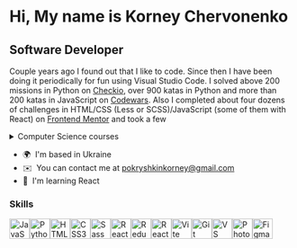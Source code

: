 Hi, My name is Korney Chervonenko
===================================

Software Developer
------------------

Couple years ago I found out that I like to code. Since then I have been doing it periodically for fun using Visual Studio Code. I solved above 200 missions in Python on <a href="https://py.checkio.org/user/pokryshkin">Checkio</a>, over 900 katas in Python and more than 200 katas in JavaScript on <a href="https://www.codewars.com/users/pokryshkin">Codewars</a>. Also I completed about four dozens of challenges in HTML/CSS (Less or SCSS)/JavaScript (some of them with React) on <a href="https://www.frontendmentor.io/profile/KorneyChervonenko/solutions">Frontend Mentor</a> and took a few <details>
  <summary>Computer Science courses</summary>
	<ul>
		<li>
			Python 3 Deep Dive by Udemy
			<details>
				<summary>4 parts</summary>
				<ol>
					<li>
						<a href="https://www.udemy.com/course/python-3-deep-dive-part-1/">Functional</a>
					</li>
					<li>
						<a href="https://www.udemy.com/course/python-3-deep-dive-part-2/"
							>Iteration, Generators</a
						>
					</li>
					<li>
						<a href="https://www.udemy.com/course/python-3-deep-dive-part-3/"
							>Dictionaries, Sets, JSON</a
						>
					</li>
					<li>
						<a href="https://www.udemy.com/course/python-3-deep-dive-part-4/"
							>Object Oriented Programming</a
						>
					</li>
				</ol>
			</details>
		</li>
		<li>
			100 Days of Code: The Complete Python Pro Bootcamp by
			<a href="https://www.udemy.com/course/100-days-of-code/">Udemy</a>
		</li>
		<li>
			The Complete JavaScript Course: From Zero to Expert! by
			<a href="https://www.udemy.com/course/the-complete-javascript-course/">Udemy</a>
		</li>
		<li>
			Django 4 and Python Full-Stack Developer Masterclass by
			<a
				href="https://www.udemy.com/course/django-and-python-full-stack-developer-masterclass/"
				>Udemy</a
			>
		</li>
		<li>
			Design Patterns in Python by
			<a href="https://www.udemy.com/course/design-patterns-python/">Udemy</a>
		</li>
		<li>
			Graph Theory Algorithms by
			<a href="https://www.udemy.com/course/graph-theory-algorithms/">Udemy</a>
		</li>
		<li>Version Control with Git by EPAM</li>
		<li>
			The Ultimate React Course by
			<a href="https://www.udemy.com/course/the-ultimate-react-course/">Udemy</a>
		</li>
	</ul>
</details>

* 🌍  I'm based in Ukraine
* ✉️  You can contact me at [pokryshkinkorney@gmail.com](mailto:pokryshkinkorney@gmail.com)
* 🧠  I'm learning React

### Skills


<p align="left">
<a href="https://developer.mozilla.org/en-US/docs/Web/JavaScript" target="_blank" rel="noreferrer"
	><img
		src="https://raw.githubusercontent.com/danielcranney/readme-generator/main/public/icons/skills/javascript-colored.svg"
		width="36"
		height="36"
		alt="JavaScript"
/></a><a href="https://www.python.org/" target="_blank" rel="noreferrer"
	><img
		src="https://raw.githubusercontent.com/danielcranney/readme-generator/main/public/icons/skills/python-colored.svg"
		width="36"
		height="36"
		alt="Python"
/></a><a href="https://developer.mozilla.org/en-US/docs/Glossary/HTML5" target="_blank" rel="noreferrer"
	><img
		src="https://raw.githubusercontent.com/danielcranney/readme-generator/main/public/icons/skills/html5-colored.svg"
		width="36"
		height="36"
		alt="HTML5"
/></a><a href="https://www.w3.org/TR/CSS/#css" target="_blank" rel="noreferrer"
	><img
		src="https://raw.githubusercontent.com/danielcranney/readme-generator/main/public/icons/skills/css3-colored.svg"
		width="36"
		height="36"
		alt="CSS3"
/></a><a href="https://sass-lang.com/" target="_blank" rel="noreferrer"
	><img
		src="https://raw.githubusercontent.com/danielcranney/readme-generator/main/public/icons/skills/sass-colored.svg"
		width="36"
		height="36"
		alt="Sass"
/></a><a href="https://reactjs.org/" target="_blank" rel="noreferrer"
	><img
		src="https://raw.githubusercontent.com/danielcranney/readme-generator/main/public/icons/skills/react-colored.svg"
		width="36"
		height="36"
		alt="React"
/></a><a href="https://redux.js.org/" target="_blank" rel="noreferrer"
	><img
		src="https://raw.githubusercontent.com/danielcranney/readme-generator/main/public/icons/skills/redux-colored.svg"
		width="36"
		height="36"
		alt="Redux"
/></a><a href="https://reactrouter.com/" target="_blank" rel="noreferrer"
	><img
		src="https://reactrouter.com/_brand/React%20Router%20Brand%20Assets/React%20Router%20Logo/Light.svg"
		width="36"
		height="36"
		alt="React Router"
/></a><a href="https://vitejs.dev/" target="_blank" rel="noreferrer"
	><img
		src="https://raw.githubusercontent.com/danielcranney/readme-generator/main/public/icons/skills/vite-colored.svg"
		width="36"
		height="36"
		alt="Vite"
/></a><a href="https://git-scm.com/" target="_blank" rel="noreferrer"
	><img
		src="https://raw.githubusercontent.com/danielcranney/readme-generator/main/public/icons/skills/git-colored.svg"
		width="36"
		height="36"
		alt="Git"
/></a><a href="https://code.visualstudio.com/" target="_blank" rel="noreferrer"
	><img
		src="https://raw.githubusercontent.com/danielcranney/readme-generator/main/public/icons/skills/visualstudiocode.svg"
		width="36"
		height="36"
		alt="VS Code"
/></a><a href="https://www.adobe.com/uk/products/photoshop.html" target="_blank" rel="noreferrer"
	><img
		src="https://raw.githubusercontent.com/danielcranney/readme-generator/main/public/icons/skills/photoshop-colored.svg"
		width="36"
		height="36"
		alt="Photoshop"
/></a><a href="https://www.figma.com/" target="_blank" rel="noreferrer"
	><img
		src="https://raw.githubusercontent.com/danielcranney/readme-generator/main/public/icons/skills/figma-colored.svg"
		width="36"
		height="36"
		alt="Figma"
/></a>
</p>
